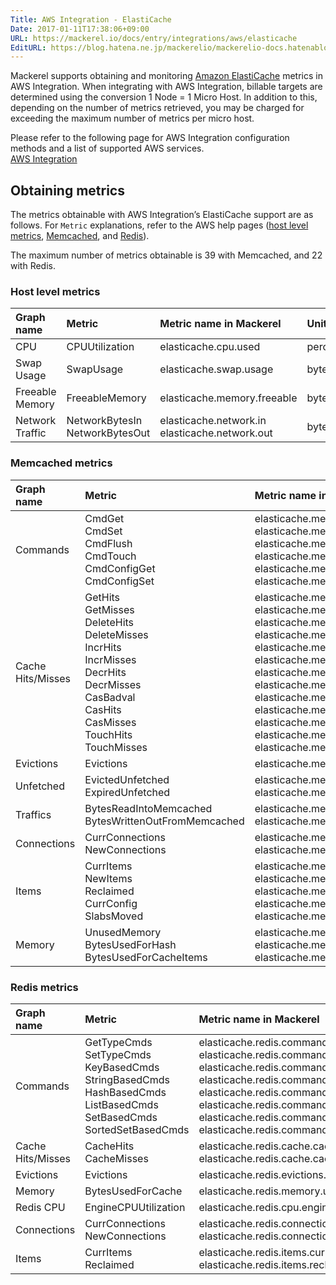 ```yaml
---
Title: AWS Integration - ElastiCache
Date: 2017-01-11T17:38:06+09:00
URL: https://mackerel.io/docs/entry/integrations/aws/elasticache
EditURL: https://blog.hatena.ne.jp/mackerelio/mackerelio-docs.hatenablog.mackerel.io/atom/entry/10328749687205749311
---
```


Mackerel supports obtaining and monitoring <a href="https://aws.amazon.com/elasticache/" target="_blank">Amazon ElastiCache</a> metrics in AWS Integration. When integrating with AWS Integration, billable targets are determined using the conversion 1 Node = 1 Micro Host.
In addition to this, depending on the number of metrics retrieved, you may be charged for exceeding the maximum number of metrics per micro host.

Please refer to the following page for AWS Integration configuration methods and a list of supported AWS services.  <br>
<a href="https://mackerel.io/docs/entry/integrations/aws">AWS Integration</a>

## Obtaining metrics

The metrics obtainable with AWS Integration’s ElastiCache support are as follows. For `Metric` explanations, refer to the AWS help pages (<a href="https://docs.aws.amazon.com/AmazonElastiCache/latest/red-ug/CacheMetrics.HostLevel.html" target="_blank">host level metrics</a>, <a href="https://docs.aws.amazon.com/AmazonElastiCache/latest/mem-ug/CacheMetrics.Memcached.html" target="_blank">Memcached</a>, and <a href="https://docs.aws.amazon.com/AmazonElastiCache/latest/red-ug/CacheMetrics.Redis.html" target="_blank">Redis</a>).

The maximum number of metrics obtainable is 39 with Memcached, and 22 with Redis.

### Host level metrics
|Graph name|Metric|Metric name in Mackerel|Unit|Statistics|
|:---|:---|:---|:---|:---|
|CPU|CPUUtilization|elasticache.cpu.used|percentage|Average|
|Swap Usage|SwapUsage|elasticache.swap.usage|bytes|Average|
|Freeable Memory|FreeableMemory|elasticache.memory.freeable|bytes|Average|
|Network Traffic|NetworkBytesIn<br>NetworkBytesOut|elasticache.network.in<br>elasticache.network.out|bytes|Average|

### Memcached metrics
|Graph name|Metric|Metric name in Mackerel|Unit|Statistics|
|:---|:---|:---|:---|:---|
|Commands|CmdGet<br>CmdSet<br>CmdFlush<br>CmdTouch<br>CmdConfigGet<br>CmdConfigSet|elasticache.memcached.commands.get<br>elasticache.memcached.commands.set<br>elasticache.memcached.commands.flush<br>elasticache.memcached.commands.touch<br>elasticache.memcached.commands.config_get<br>elasticache.memcached.commands.config_set|float|Average|
|Cache Hits/Misses|GetHits<br>GetMisses<br>DeleteHits<br>DeleteMisses<br>IncrHits<br>IncrMisses<br>DecrHits<br>DecrMisses<br>CasBadval<br>CasHits<br>CasMisses<br>TouchHits<br>TouchMisses|elasticache.memcached.cache.get_hits<br>elasticache.memcached.cache.get_misses<br>elasticache.memcached.cache.delete_hits<br>elasticache.memcached.cache.delete_misses<br>elasticache.memcached.cache.incr_hits<br>elasticache.memcached.cache.incr_misses<br>elasticache.memcached.cache.decr_hits<br>elasticache.memcached.cache.decr_misses<br>elasticache.memcached.cache.cas_badval<br>elasticache.memcached.cache.cas_hits<br>elasticache.memcached.cache.cas_misses<br>elasticache.memcached.cache.touch_hits<br>elasticache.memcached.cache.touch_misses|float|Average|
|Evictions|Evictions|elasticache.memcached.evictions.evictions|float|Average|
|Unfetched|EvictedUnfetched<br>ExpiredUnfetched|elasticache.memcached.unfetched.evicted<br>elasticache.memcached.unfetched.expired|float|Average|
|Traffics|BytesReadIntoMemcached<br>BytesWrittenOutFromMemcached|elasticache.memcached.traffics.bytes_read_into_memcached<br>elasticache.memcached.traffics.bytes_written_out_from_memcached|bytes|Average|
|Connections|CurrConnections<br>NewConnections|elasticache.memcached.connections.current<br>elasticache.memcached.connections.new|float|Average|
|Items|CurrItems<br>NewItems<br>Reclaimed<br>CurrConfig<br>SlabsMoved|elasticache.memcached.items.current<br>elasticache.memcached.items.new<br>elasticache.memcached.items.reclaimed<br>elasticache.memcached.items.current_config<br>elasticache.memcached.items.slabs_moved|float|Average|
|Memory|UnusedMemory<br>BytesUsedForHash<br>BytesUsedForCacheItems|elasticache.memcached.memory.unused<br>elasticache.memcached.memory.used_for_hash<br>elasticache.memcached.memory.used_for_cache_items|bytes|Average|

### Redis metrics
|Graph name|Metric|Metric name in Mackerel|Unit|Statistics|
|:---|:---|:---|:---|:---|
|Commands|GetTypeCmds<br>SetTypeCmds<br>KeyBasedCmds<br>StringBasedCmds<br>HashBasedCmds<br>ListBasedCmds<br>SetBasedCmds<br>SortedSetBasedCmds|elasticache.redis.commands.get_type<br>elasticache.redis.commands.set_type<br>elasticache.redis.commands.key_based<br>elasticache.redis.commands.string_based<br>elasticache.redis.commands.hash_based<br>elasticache.redis.commands.list_based<br>elasticache.redis.commands.set_based<br>elasticache.redis.commands.sorted_set_based|float|Average|
|Cache Hits/Misses|CacheHits<br>CacheMisses|elasticache.redis.cache.cache_hits<br>elasticache.redis.cache.cache_misses|float|Average|
|Evictions|Evictions|elasticache.redis.evictions.evictions|float|Average|
|Memory|BytesUsedForCache|elasticache.redis.memory.used_for_cache|bytes|Average|
|Redis CPU|EngineCPUUtilization|elasticache.redis.cpu.engine|percentage|Average|
|Connections|CurrConnections<br>NewConnections|elasticache.redis.connections.current<br>elasticache.redis.connections.new|float|Average|
|Items|CurrItems<br>Reclaimed|elasticache.redis.items.current<br>elasticache.redis.items.reclaimed|float|Average|

